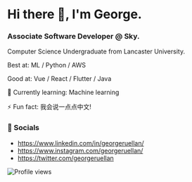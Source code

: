 # Hi there 👋, I'm George.
### Associate Software Developer @ Sky.
Computer Science Undergraduate from Lancaster University.

Best at: ML / Python / AWS 

Good at: Vue / React / Flutter / Java 

🌱 Currently learning: Machine learning

⚡ Fun fact: 我会说一点点中文!

### 📢 Socials
- https://www.linkedin.com/in/georgeruellan/
- https://www.instagram.com/georgeruellan/
- https://twitter.com/georgeruellan

<!--![Github stats](https://github-readme-stats.vercel.app/api?username=gruellan&show_icons=true) -->

![Profile views](https://hitcounter.pythonanywhere.com/count/tag.svg?url=https%3A%2F%2Fgithub.com%2Fgruellan)
